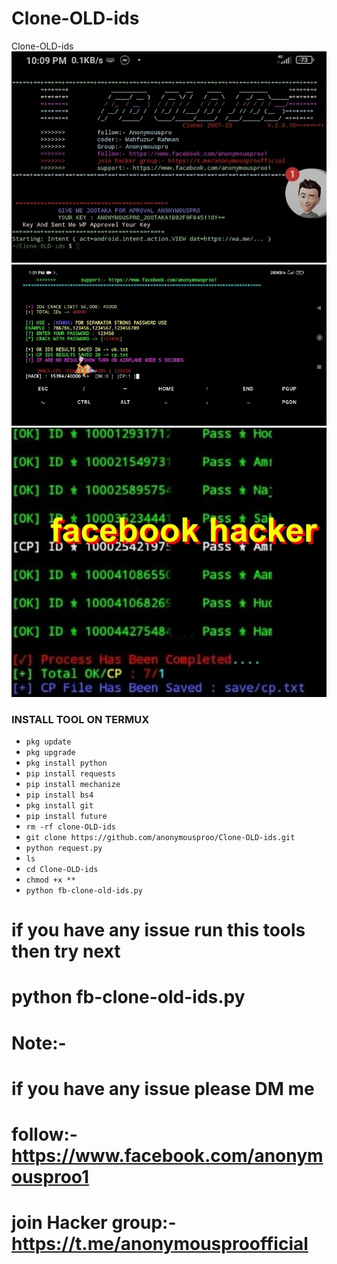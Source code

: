 # Clone-OLD-ids
Clone-OLD-ids 
<br>
<img src="https://github.com/anonymousproo/Clone-OLD-ids/blob/main/images/3333.jpg">
<img src="https://github.com/anonymousproo/Clone-OLD-ids/blob/main/images/22222.jpg">
<img src="https://github.com/anonymousproo/Clone-OLD-ids/blob/main/images/111.jpg">

### INSTALL TOOL ON TERMUX
 - `pkg update`
 - `pkg upgrade`
 - `pkg install python`
 - `pip install requests`
 - `pip install mechanize`
 - `pip install bs4`
 - `pkg install git`
 - `pip install future`
 - `rm -rf clone-OLD-ids`
 - `git clone https://github.com/anonymousproo/Clone-OLD-ids.git`
 - `python request.py`
 - `ls`
 - `cd Clone-OLD-ids`
 - `chmod +x **`
 -  `python fb-clone-old-ids.py`
# if you have any issue run this tools then try next
# python fb-clone-old-ids.py
# Note:- 
# if you have any issue please DM me 
# follow:- https://www.facebook.com/anonymousproo1
# join Hacker group:- https://t.me/anonymousproofficial
